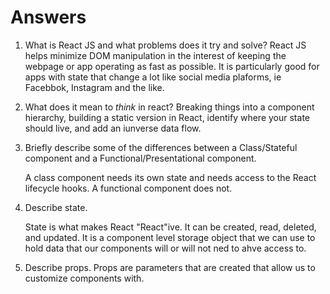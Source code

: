 # Answers

1.  What is React JS and what problems does it try and solve?
      React JS helps minimize DOM manipulation in the interest of keeping the webpage or app operating as fast as possible. It is particularly good for apps with state that change a lot like social media plaforms, ie Facebbok, Instagram and the like.

1.  What does it mean to _think_ in react?
      Breaking things into a component hierarchy, building a static version in React, identify where your state should live, and add an iunverse data flow.


1.  Briefly describe some of the differences between a Class/Stateful component and a Functional/Presentational component.

    A class component needs its own state and needs access to the React lifecycle hooks. A functional component does not.

1.  Describe state.

    State is what makes React "React"ive. It can be created, read, deleted, and updated. It is a component level storage object that we can use to hold data that our components will or will not ned to ahve access to.

1.  Describe props.
    Props are parameters that are created that allow us to customize components with.
